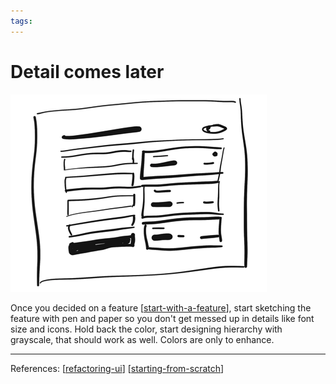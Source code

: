 ```yaml
--- 
tags:
---
```


# Detail comes later

![](../../attachments/2021-02-08-15-26-13.png)

Once you decided on a feature [[start-with-a-feature]],  start sketching the feature with pen and paper so you don't get messed up in details like font size and icons.
Hold back the color, start designing hierarchy with grayscale, that should work as well. Colors are only to enhance.

---
References:
[[refactoring-ui]]
[[starting-from-scratch]]

[//begin]: # "Autogenerated link references for markdown compatibility"
[start-with-a-feature]: start-with-a-feature.md "Start with a feature, not a layout"
[refactoring-ui]: refactoring-ui.md "Refactoring UI"
[starting-from-scratch]: structure/starting-from-scratch.md "Starting from scratch"
[//end]: # "Autogenerated link references"